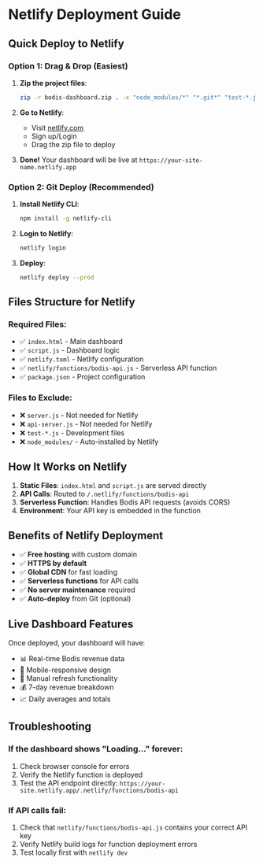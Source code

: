 # Netlify Deployment Guide

## Quick Deploy to Netlify

### Option 1: Drag & Drop (Easiest)
1. **Zip the project files**:
   ```bash
   zip -r bodis-dashboard.zip . -x "node_modules/*" "*.git*" "test-*.js" "api-server.js" "server.js"
   ```

2. **Go to Netlify**:
   - Visit [netlify.com](https://netlify.com)
   - Sign up/Login
   - Drag the zip file to deploy

3. **Done!** Your dashboard will be live at `https://your-site-name.netlify.app`

### Option 2: Git Deploy (Recommended)
1. **Install Netlify CLI**:
   ```bash
   npm install -g netlify-cli
   ```

2. **Login to Netlify**:
   ```bash
   netlify login
   ```

3. **Deploy**:
   ```bash
   netlify deploy --prod
   ```

## Files Structure for Netlify

### Required Files:
- ✅ `index.html` - Main dashboard
- ✅ `script.js` - Dashboard logic  
- ✅ `netlify.toml` - Netlify configuration
- ✅ `netlify/functions/bodis-api.js` - Serverless API function
- ✅ `package.json` - Project configuration

### Files to Exclude:
- ❌ `server.js` - Not needed for Netlify
- ❌ `api-server.js` - Not needed for Netlify  
- ❌ `test-*.js` - Development files
- ❌ `node_modules/` - Auto-installed by Netlify

## How It Works on Netlify

1. **Static Files**: `index.html` and `script.js` are served directly
2. **API Calls**: Routed to `/.netlify/functions/bodis-api`
3. **Serverless Function**: Handles Bodis API requests (avoids CORS)
4. **Environment**: Your API key is embedded in the function

## Benefits of Netlify Deployment

- ✅ **Free hosting** with custom domain
- ✅ **HTTPS by default**
- ✅ **Global CDN** for fast loading
- ✅ **Serverless functions** for API calls
- ✅ **No server maintenance** required
- ✅ **Auto-deploy** from Git (optional)

## Live Dashboard Features

Once deployed, your dashboard will have:
- 📊 Real-time Bodis revenue data
- 📱 Mobile-responsive design
- 🔄 Manual refresh functionality  
- 💰 7-day revenue breakdown
- 📈 Daily averages and totals

## Troubleshooting

### If the dashboard shows "Loading..." forever:
1. Check browser console for errors
2. Verify the Netlify function is deployed
3. Test the API endpoint directly: `https://your-site.netlify.app/.netlify/functions/bodis-api`

### If API calls fail:
1. Check that `netlify/functions/bodis-api.js` contains your correct API key
2. Verify Netlify build logs for function deployment errors
3. Test locally first with `netlify dev`